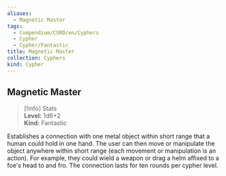 ```yaml
---
aliases:
  - Magnetic Master
tags:
  - Compendium/CSRD/en/Cyphers
  - Cypher
  - Cypher/Fantastic
title: Magnetic Master
collection: Cyphers
kind: Cypher
---
```

## Magnetic Master  
>[!info] Stats  
> **Level:** 1d6+2  
> **Kind:** Fantastic
  
Establishes a connection with one metal object within short range that a human could hold in one hand. The user can then move or manipulate the object anywhere within short range (each movement or manipulation is an action). For example, they could wield a weapon or drag a helm affixed to a foe's head to and fro. The connection lasts for ten rounds per cypher level.
